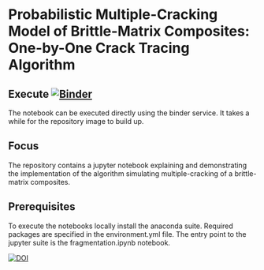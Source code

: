 # Probabilistic Multiple-Cracking Model of Brittle-Matrix Composites: One-by-One Crack Tracing Algorithm

## Execute [![Binder](https://mybinder.org/badge.svg)](https://mybinder.org/v2/gh/bmcs-group/bmcs_fragmentation.git/master?urlpath=%2Fapps%2Ffragmentation.ipynb)
The notebook can be executed directly
using the binder service. It takes a while for the repository image to build up.

## Focus
The repository contains a jupyter notebook explaining and demonstrating 
the implementation of the algorithm simulating multiple-cracking 
of a brittle-matrix composites.

## Prerequisites 
To execute the notebooks locally install the anaconda suite. Required packages
are specified in the environment.yml file. The entry point to the jupyter suite 
is the fragmentation.ipynb notebook.

[![DOI](https://zenodo.org/badge/265839531.svg)](https://zenodo.org/badge/latestdoi/265839531)
